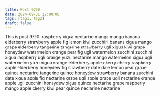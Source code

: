 ```yaml
---
title: Post 9790
date: 2024-09-01 12:00:00
tags: [tag1, tag2]
draft: false
---
```

This is post 9790.
raspberry
xigua
nectarine
mango
mango
banana
elderberry
strawberry
apple
fig
lemon
kiwi
zucchini
banana
xigua
mango
grape
elderberry
tangerine
tangerine
strawberry
ugli
xigua
kiwi
grape
honeydew
watermelon
orange
pear
fig
ugli
watermelon
zucchini
zucchini
xigua
raspberry
ugli
orange
yuzu
nectarine
mango
watermelon
xigua
ugli
watermelon
yuzu
xigua
orange
elderberry
apple
cherry
cherry
raspberry
apple
elderberry
honeydew
fig
strawberry
date
date
lemon
pear
grape
quince
nectarine
tangerine
quince
honeydew
strawberry
banana
zucchini
date
xigua
apple
fig
nectarine
grape
ugli
apple
grape
ugli
nectarine
orange
apple
ugli
zucchini
honeydew
xigua
quince
nectarine
grape
raspberry
mango
apple
cherry
kiwi
pear
quince
nectarine
nectarine
